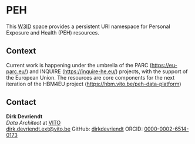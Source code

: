 # PEH
This [W3ID](https://w3id.org) space provides a persistent URI namespace for Personal Exposure and Health (PEH) resources.

## Context
Current work is happening under the umbrella of the PARC (https://eu-parc.eu/) and INQUIRE (https://inquire-he.eu/) projects, with the support of the European Union.
The resources are core components for the next iteration of the HBM4EU project (https://hbm.vito.be/peh-data-platform)

## Contact

**Dirk Devriendt**  
*Data Architect* at [VITO](https://vito.be)  
<dirk.devriendt.ext@vito.be>
GitHub: [dirkdevriendt](https://github.com/dirkdevriendt)
ORCID: [0000-0002-6514-0173](https://orcid.org/0000-0002-6514-0173)  
